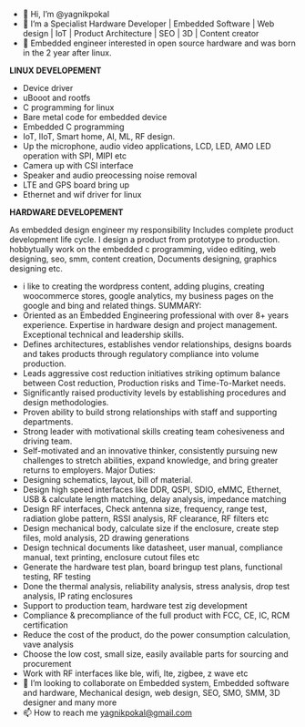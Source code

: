 - 👋 Hi, I’m @yagnikpokal
- 👀 I’m a Specialist Hardware Developer | Embedded Software | Web design | IoT | Product Architecture | SEO | 3D | Content creator
- 🌱 Embedded engineer interested in open source hardware and was born in the 2 year after linux. 


************LINUX DEVELOPEMENT************

- Device driver
- uBooot and rootfs
- C programming for linux
- Bare metal code for embedded device
- Embedded C programming
- IoT, IIoT, Smart home, AI, ML, RF design.
- Up the microphone, audio video applications, LCD, LED, AMO LED operation with SPI, MIPI etc
- Camera up with CSI interface
- Speaker and audio preocessing noise removal
- LTE and GPS board bring up
- Ethernet and wif driver for linux

************HARDWARE DEVELOPEMENT************

As embedded design  engineer my responsibility Includes complete product development life cycle. I design a product from prototype to production. 
hobbytually work on the embedded c programming, video editing, web designing, seo, smm, content creation, Documents designing, graphics designing etc.
- i like to creating the wordpress content, adding plugins, creating woocommerce stores, google analytics, my business pages on the google and bing and related things.
SUMMARY:
- Oriented as an Embedded Engineering professional with over 8+ years experience. Expertise in hardware design and project management. Exceptional technical and leadership skills.
- Defines architectures, establishes vendor relationships, designs boards and takes products through regulatory compliance into volume production.
- Leads aggressive cost reduction initiatives striking optimum balance between Cost reduction, Production risks and Time-To-Market needs.
- Significantly raised productivity levels by establishing procedures and design methodologies.
- Proven ability to build strong relationships with staff and supporting departments.
- Strong leader with motivational skills creating team cohesiveness and driving team.
- Self-motivated and an innovative thinker, consistently pursuing new challenges to stretch abilities, expand knowledge, and bring greater returns to employers.
Major Duties:
- Designing schematics, layout, bill of material.
- Design high speed interfaces like DDR, QSPI, SDIO, eMMC, Ethernet, USB & calculate length matching, delay analysis, impedance matching
- Design RF interfaces, Check antenna size, frequency, range test, radiation globe pattern, RSSI analysis, RF clearance, RF filters etc
- Design mechanical body, calculate size if the enclosure, create step files, mold analysis, 2D drawing generations
- Design technical documents like datasheet, user manual, compliance manual, text printing, enclosure cutout files etc
- Generate the hardware test plan, board bringup test plans, functional testing, RF testing
- Done the thermal analysis, reliability analysis, stress analysis, drop test analysis, IP rating enclosures
- Support to production team, hardware test zig development
- Compliance & precompliance of the full product with FCC, CE, IC, RCM certification
- Reduce the cost of the product, do the power consumption calculation, vave analysis
- Choose the low cost, small size, easily available parts for sourcing and procurement
- Work with RF interfaces like ble, wifi, lte, zigbee, z wave etc
- 💞️ I’m looking to collaborate on Embedded system, Embedded software and hardware, Mechanical design, web design, SEO, SMO, SMM, 3D designer and many more
- 📫 How to reach me yagnikpokal@gmail.com

<!---
yagnikpokal/yagnikpokal is a ✨ special ✨ repository because its `README.md` (this file) appears on your GitHub profile.
You can click the Preview link to take a look at your changes.
--->
